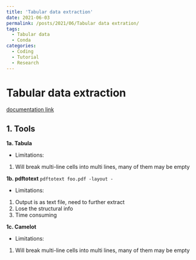 ```yaml
---
title: 'Tabular data extraction'
date: 2021-06-03
permalink: /posts/2021/06/Tabular data extration/
tags:
  - Tabular data
  - Conda
categories:
  - Coding
  - Tutorial
  - Research
---
```



Tabular data extraction
======

[documentation link](https://conda.io/projects/conda/en/latest/user-guide/tasks/manage-environments.html) 

## 1. Tools

**1a. Tabula**
- Limitations:
1. Will break multi-line cells into multi lines, many of them may be empty

**1b. pdftotext**
`pdftotext foo.pdf -layout -`
- Limitations:
1. Output is as text file, need to further extract 
2. Lose the structural info
3. Time consuming

**1c. Camelot**
- Limitations:
1. Will break multi-line cells into multi lines, many of them may be empty
